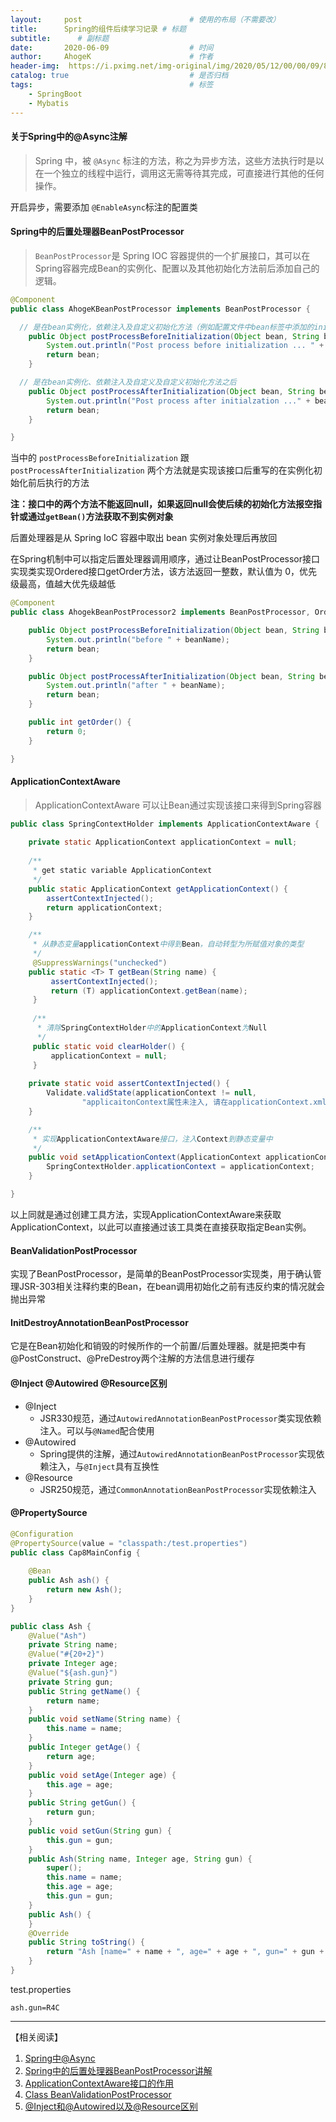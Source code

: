```yaml
---
layout:     post                        # 使用的布局（不需要改）
title:      Spring的组件后续学习记录 # 标题
subtitle:      # 副标题
date:       2020-06-09                  # 时间
author:     AhogeK                      # 作者
header-img:  https://i.pximg.net/img-original/img/2020/05/12/00/00/09/81495684_p0.jpg    # 这篇文章标题背景图片
catalog: true                           # 是否归档
tags:                                   # 标签
    - SpringBoot
    - Mybatis
---
```

#### 关于Spring中的@Async注解
> Spring 中，被 ``@Async`` 标注的方法，称之为异步方法，这些方法执行时是以在一个独立的线程中运行，调用这无需等待其完成，可直接进行其他的任何操作。

开启异步，需要添加 ``@EnableAsync``标注的配置类

#### Spring中的后置处理器BeanPostProcessor
> ``BeanPostProcessor``是 Spring IOC 容器提供的一个扩展接口，其可以在Spring容器完成Bean的实例化、配置以及其他初始化方法前后添加自己的逻辑。

```java
@Component
public class AhogeKBeanPostProcessor implements BeanPostProcessor {

  // 是在bean实例化，依赖注入及自定义初始化方法（例如配置文件中bean标签中添加的init-method属性指定的初始化方法）之前
	public Object postProcessBeforeInitialization(Object bean, String beanName) throws BeansException {
		System.out.println("Post process before initialization ... " + beanName + " ------> " + bean);
		return bean;
	}

  // 是在bean实例化、依赖注入及自定义及自定义初始化方法之后
	public Object postProcessAfterInitialization(Object bean, String beanName) throws BeansException {
		System.out.println("Post process after initialzation ..." + beanName + " ------> " + bean);
		return bean;
	}

}
```
当中的 ``postProcessBeforeInitialization`` 跟 ``postProcessAfterInitialization`` 两个方法就是实现该接口后重写的在实例化初始化前后执行的方法

**注：接口中的两个方法不能返回null，如果返回null会使后续的初始化方法报空指针或通过``getBean()``方法获取不到实例对象**

后置处理器是从 Spring IoC 容器中取出 bean 实例对象处理后再放回

在Spring机制中可以指定后置处理器调用顺序，通过让BeanPostProcessor接口实现类实现Ordered接口getOrder方法，该方法返回一整数，默认值为 0，优先级最高，值越大优先级越低

```java
@Component
public class AhogekBeanPostProcessor2 implements BeanPostProcessor, Ordered {

	public Object postProcessBeforeInitialization(Object bean, String beanName) throws BeansException {
		System.out.println("before " + beanName);
		return bean;
	}

	public Object postProcessAfterInitialization(Object bean, String beanName) throws BeansException {
		System.out.println("after " + beanName);
		return bean;
	}

	public int getOrder() {
		return 0;
	}

}
```

#### ApplicationContextAware
> ApplicationContextAware 可以让Bean通过实现该接口来得到Spring容器

```java
public class SpringContextHolder implements ApplicationContextAware {
	
	private static ApplicationContext applicationContext = null;
	
	/**
	 * get static variable ApplicationContext
	 */
	public static ApplicationContext getApplicationContext() {
		assertContextInjected();
		return applicationContext;
	}

	/**
	 * 从静态变量applicationContext中得到Bean，自动转型为所赋值对象的类型
	 */
	 @SuppressWarnings("unchecked")
	public static <T> T getBean(String name) {
		 assertContextInjected();
		 return (T) applicationContext.getBean(name);
	 }
	 
	 /**
	  * 清除SpringContextHolder中的ApplicationContext为Null
	  */
	 public static void clearHolder() {
		 applicationContext = null;
	 }
	
	private static void assertContextInjected() {
		Validate.validState(applicationContext != null, 
				"applicaitonContext属性未注入, 请在applicationContext.xml中定义SpringContextHolder.");
	}

	/**
	 * 实现ApplicationContextAware接口，注入Context到静态变量中
	 */
	public void setApplicationContext(ApplicationContext applicationContext) throws BeansException {
		SpringContextHolder.applicationContext = applicationContext;
	}

}
```

以上同就是通过创建工具方法，实现ApplicationContextAware来获取ApplicationContext，以此可以直接通过该工具类在直接获取指定Bean实例。

#### BeanValidationPostProcessor

实现了BeanPostProcessor，是简单的BeanPostProcessor实现类，用于确认管理JSR-303相关注释约束的Bean，在bean调用初始化之前有违反约束的情况就会抛出异常

#### InitDestroyAnnotationBeanPostProcessor

它是在Bean初始化和销毁的时候所作的一个前置/后置处理器。就是把类中有@PostConstruct、@PreDestroy两个注解的方法信息进行缓存

#### @Inject @Autowired @Resource区别
* @Inject
  * JSR330规范，通过``AutowiredAnnotationBeanPostProcessor``类实现依赖注入。可以与``@Named``配合使用
* @Autowired
  * Spring提供的注解，通过``AutowiredAnnotationBeanPostProcessor``实现依赖注入，与``@Inject``具有互换性
* @Resource
  * JSR250规范，通过``CommonAnnotationBeanPostProcessor``实现依赖注入

#### @PropertySource

```java
@Configuration
@PropertySource(value = "classpath:/test.properties")
public class Cap8MainConfig {
	
	@Bean
	public Ash ash() {
		return new Ash();
	}
}
```

```java
public class Ash {
	@Value("Ash")
	private String name;
	@Value("#{20+2}")
	private Integer age;
	@Value("${ash.gun}")
	private String gun;
	public String getName() {
		return name;
	}
	public void setName(String name) {
		this.name = name;
	}
	public Integer getAge() {
		return age;
	}
	public void setAge(Integer age) {
		this.age = age;
	}
	public String getGun() {
		return gun;
	}
	public void setGun(String gun) {
		this.gun = gun;
	}
	public Ash(String name, Integer age, String gun) {
		super();
		this.name = name;
		this.age = age;
		this.gun = gun;
	}
	public Ash() {
	}
	@Override
	public String toString() {
		return "Ash [name=" + name + ", age=" + age + ", gun=" + gun + "]";
	}
}
```

test.properties
```properties
ash.gun=R4C
```

---
【相关阅读】
1. [Spring中@Async](https://www.cnblogs.com/wihainan/p/6516858.html)
2. [Spring中的后置处理器BeanPostProcessor讲解](https://www.cnblogs.com/sishang/p/6576665.html)
3. [ApplicationContextAware接口的作用](https://blog.csdn.net/bailinbbc/article/details/76446594)
4. [Class BeanValidationPostProcessor](https://docs.spring.io/spring-framework/docs/current/javadoc-api/org/springframework/validation/beanvalidation/BeanValidationPostProcessor.html)
5. [@Inject和@Autowired以及@Resource区别](https://blog.csdn.net/u012734441/article/details/51706504)